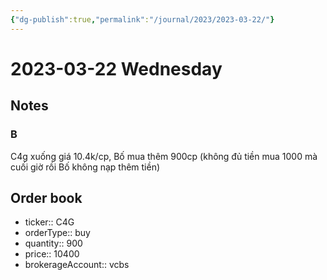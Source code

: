 ```yaml
---
{"dg-publish":true,"permalink":"/journal/2023/2023-03-22/"}
---
```


# 2023-03-22 Wednesday

## Notes

### B

C4g xuống giá 10.4k/cp, Bố mua thêm 900cp (không đủ tiền mua 1000 mà cuối giờ rồi Bố không nạp thêm tiền)

## Order book

- ticker:: C4G
- orderType:: buy
- quantity:: 900
- price:: 10400
- brokerageAccount:: vcbs
